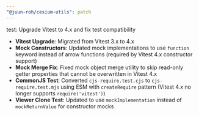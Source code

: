 ```yaml
---
"@juun-roh/cesium-utils": patch
---
```


test: Upgrade Vitest to 4.x and fix test compatibility

- **Vitest Upgrade**: Migrated from Vitest 3.x to 4.x
- **Mock Constructors**: Updated mock implementations to use `function` keyword instead of arrow functions (required by Vitest 4.x constructor support)
- **Mock Merge Fix**: Fixed mock object merge utility to skip read-only getter properties that cannot be overwritten in Vitest 4.x
- **CommonJS Test**: Converted `cjs-require.test.cjs` to `cjs-require.test.mjs` using ESM with `createRequire` pattern (Vitest 4.x no longer supports `require('vitest')`)
- **Viewer Clone Test**: Updated to use `mockImplementation` instead of `mockReturnValue` for constructor mocks
